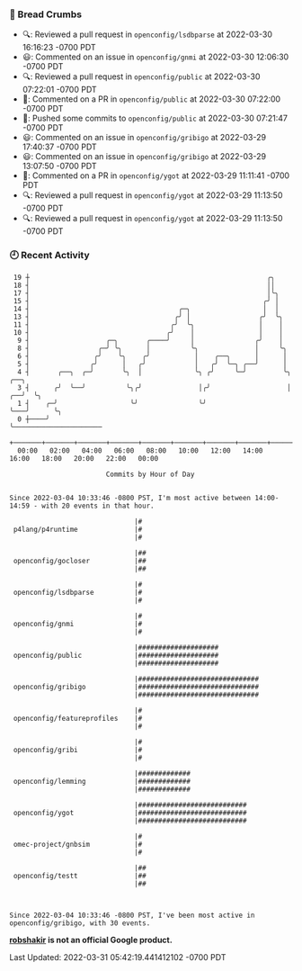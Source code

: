 ### 🍞 Bread Crumbs

 * 🔍: Reviewed a pull request in  `openconfig/lsdbparse` at 2022-03-30 16:16:23 -0700 PDT
 * 😃: Commented on an issue in `openconfig/gnmi` at 2022-03-30 12:06:30 -0700 PDT
 * 🔍: Reviewed a pull request in  `openconfig/public` at 2022-03-30 07:22:01 -0700 PDT
 * 💬: Commented on a PR in  `openconfig/public` at 2022-03-30 07:22:00 -0700 PDT
 * 🚢: Pushed some commits to `openconfig/public` at 2022-03-30 07:21:47 -0700 PDT
 * 😃: Commented on an issue in `openconfig/gribigo` at 2022-03-29 17:40:37 -0700 PDT
 * 😃: Commented on an issue in `openconfig/gribigo` at 2022-03-29 13:07:50 -0700 PDT
 * 💬: Commented on a PR in  `openconfig/ygot` at 2022-03-29 11:11:41 -0700 PDT
 * 🔍: Reviewed a pull request in  `openconfig/ygot` at 2022-03-29 11:13:50 -0700 PDT
 * 🔍: Reviewed a pull request in  `openconfig/ygot` at 2022-03-29 11:13:50 -0700 PDT

### 🕘 Recent Activity
```
 19 ┼                                                           ╭╮
 18 ┤                                                           ││
 17 ┤                                                           │╰╮
 15 ┤                                                          ╭╯ │
 14 ┤                                     ╭─╮                  │  │
 13 ┤                                    ╭╯ │                 ╭╯  ╰╮
 11 ┤                                   ╭╯  ╰╮                │    │
 10 ┤                                  ╭╯    │                │    │
  9 ┤                   ╭─╮       ╭────╯     │               ╭╯    │
  8 ┤                 ╭─╯ ╰╮      │          ╰╮              │     ╰╮
  6 ┤                ╭╯    ╰╮    ╭╯           │    ╭──╮      │      │
  5 ┤               ╭╯      │   ╭╯            │   ╭╯  ╰─╮ ╭──╯      │
  4 ┤       ╭──╮  ╭─╯       ╰╮  │             ╰╮ ╭╯     ╰─╯         ╰╮      ╭──╮
  3 ┤      ╭╯  ╰──╯          ╰╮╭╯              │╭╯                   │   ╭──╯  ╰╮
  1 ┤    ╭─╯                  ╰╯               ╰╯                    ╰───╯      ╰╮
  0 ┼────╯                                                                       ╰──────────────────────
    +───────+───────+───────+───────+───────+───────+───────+───────+───────+───────+───────+───────+────
  00:00   02:00   04:00   06:00   08:00   10:00   12:00   14:00   16:00   18:00   20:00   22:00   00:00   

						Commits by Hour of Day


Since 2022-03-04 10:33:46 -0800 PST, I'm most active between 14:00-14:59 - with 20 events in that hour.

```



```
                               |#
 p4lang/p4runtime              |#
                               |#

                               |##
 openconfig/gocloser           |##
                               |##

                               |#
 openconfig/lsdbparse          |#
                               |#

                               |#
 openconfig/gnmi               |#
                               |#

                               |####################
 openconfig/public             |####################
                               |####################

                               |##############################
 openconfig/gribigo            |##############################
                               |##############################

                               |#
 openconfig/featureprofiles    |#
                               |#

                               |#
 openconfig/gribi              |#
                               |#

                               |#############
 openconfig/lemming            |#############
                               |#############

                               |###########################
 openconfig/ygot               |###########################
                               |###########################

                               |#
 omec-project/gnbsim           |#
                               |#

                               |##
 openconfig/testt              |##
                               |##



Since 2022-03-04 10:33:46 -0800 PST, I've been most active in openconfig/gribigo, with 30 events.

```
**[robshakir](mailto:robjs@google.com) is not an official Google product.**  


Last Updated: 2022-03-31 05:42:19.441412102 -0700 PDT
